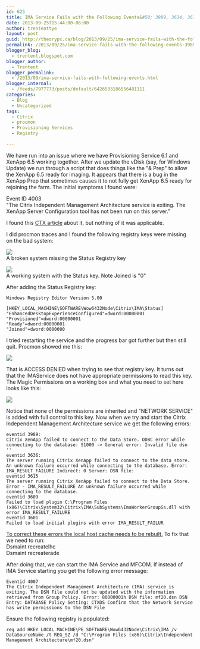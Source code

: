 ```yaml
---
id: 625
title: IMA Service Fails with the Following Events&#58; 3989, 3634, 3614
date: 2013-09-25T15:44:00-06:00
author: trententtye
layout: post
guid: http://theorypc.ca/blog/2013/09/25/ima-service-fails-with-the-following-events-3989-3634-3614/
permalink: /2013/09/25/ima-service-fails-with-the-following-events-3989-3634-3614/
blogger_blog:
  - trentent.blogspot.com
blogger_author:
  - Trentent
blogger_permalink:
  - /2013/09/ima-service-fails-with-following-events.html
blogger_internal:
  - /feeds/7977773/posts/default/6426533186556481111
categories:
  - Blog
  - Uncategorized
tags:
  - Citrix
  - procmon
  - Provisioning Services
  - Registry

---
```

We have run into an issue where we have Provisioning Service 6.1 and XenApp 6.5 working together. After we update the vDisk (say, for Windows Update) we run through a script that does things like the "& Prep" to allow the XenApp 6.5 ready for imaging. It appears that there is a bug in the XenApp Prep that sometimes causes it to not fully get XenApp 6.5 ready for rejoining the farm. The initial symptoms I found were:

Event ID 4003  
"The Citrix Independent Management Architecture service is exiting. The XenApp Server Configuration tool has not been run on this server."

I found this [CTX article](http://support.citrix.com/article/CTX137758) about it, but nothing of it was applicable.

I did procmon traces and I found the following registry keys were missing on the bad system:

[<img src="http://2.bp.blogspot.com/-Ox5vZSYIt4M/UkNGPmdxEeI/AAAAAAAAAYc/utHjsEnKxlA/s320/2.png" border="0" />](http://2.bp.blogspot.com/-Ox5vZSYIt4M/UkNGPmdxEeI/AAAAAAAAAYc/utHjsEnKxlA/s1600/2.png)  
A broken system missing the Status Registry key

[<img src="http://4.bp.blogspot.com/-PKUVY--m4Hs/UkNGQvPv5rI/AAAAAAAAAYk/5hx7JfVaHtc/s320/3.png" border="0" />](http://4.bp.blogspot.com/-PKUVY--m4Hs/UkNGQvPv5rI/AAAAAAAAAYk/5hx7JfVaHtc/s1600/3.png)  
A working system with the Status key. Note Joined is "0"

After adding the Status Registry key:


```plaintext
Windows Registry Editor Version 5.00

[HKEY_LOCAL_MACHINE\SOFTWARE\Wow6432Node\Citrix\IMA\Status]
"EnhancedDesktopExperienceConfigured"=dword:00000001
"Provisioned"=dword:00000001
"Ready"=dword:00000001
"Joined"=dword:0000000
```


I tried restarting the service and the progress bar got further but then still quit. Procmon showed me this:

[<img src="http://1.bp.blogspot.com/-QOc7ePSqid4/UkNHfHEr1iI/AAAAAAAAAY0/HIkcrX4QUPs/s320/4.png" border="0" />](http://1.bp.blogspot.com/-QOc7ePSqid4/UkNHfHEr1iI/AAAAAAAAAY0/HIkcrX4QUPs/s1600/4.png)

That is ACCESS DENIED when trying to see that registry key. It turns out that the IMAService does not have appropriate permissions to read this key. The Magic Permissions on a working box and what you need to set here looks like this:

[<img src="http://4.bp.blogspot.com/-ikCgcmS39MI/UkNIJHBkqkI/AAAAAAAAAY8/zo4rXGOnmds/s320/5.png" border="0" />](http://4.bp.blogspot.com/-ikCgcmS39MI/UkNIJHBkqkI/AAAAAAAAAY8/zo4rXGOnmds/s1600/5.png)

Notice that none of the permissions are inherited and "NETWORK SERVICE" is added with full control to this key. Now when we try and start the Citrix Independent Management Architecture service we get the following errors:


```plaintext
eventid 3989:
Citrix XenApp failed to connect to the Data Store. ODBC error while connecting to the database: S1000 -> General error: Invalid file dsn ''
eventid 3636:
The server running Citrix XenApp failed to connect to the data store. An unknown failure occurred while connecting to the database. Error: IMA_RESULT_FAILURE Indirect: 0 Server: DSN file: 
eventid 3615
The server running Citrix XenApp failed to connect to the Data Store. Error - IMA_RESULT_FAILURE An unknown failure occurred while connecting to the database.
eventid 3609 
Failed to load plugin C:\Program Files (x86)\Citrix\System32\Citrix\IMA\SubSystems\ImaWorkerGroupSs.dll with error IMA_RESULT_FAILURE
eventid 3601
Failed to load initial plugins with error IMA_RESULT_FAILUR
```


[To correct these errors the local host cache needs to be rebuilt.](http://support.citrix.com/article/CTX127922) To fix that we need to run:  
Dsmaint recreatelhc  
Dsmaint recreaterade

After doing that, we can start the IMA Service and MFCOM. If instead of IMA Service starting you get the following error message:


```plaintext
Eventid 4007
The Citrix Independent Management Architecture (IMA) service is exiting. The DSN File could not be updated with the information retrieved from Group Policy. Error: 80000001h DSN file: mf20.dsn DSN Entry: DATABASE Policy Setting: CTXDS Confirm that the Network Service has write permissions to the DSN File
```


Ensure the following registry is populated:

```shell
reg add HKEY_LOCAL_MACHINE\PE_SOFTWARE\Wow6432Node\Citrix\IMA /v DataSourceName /t REG_SZ /d "C:\Program Files (x86)\Citrix\Independent Management Architecture\mf20.dsn"
```

<div>
</div>

<!-- AddThis Advanced Settings generic via filter on the_content -->

<!-- AddThis Share Buttons generic via filter on the_content -->